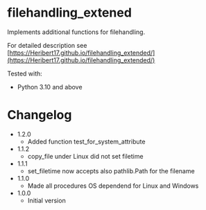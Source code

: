 # filehandling_extened

Implements additional functions for filehandling.

For detailed description see [https://Heribert17.github.io/filehandling_extended/](https://Heribert17.github.io/filehandling_extended/)

Tested with:
* Python 3.10 and above

# Changelog
* 1.2.0
    * Added function test_for_system_attribute
* 1.1.2
    * copy_file under Linux did not set filetime
* 1.1.1
    * set_filetime now accepts also pathlib.Path for the filename
* 1.1.0
    * Made all procedures OS dependend for Linux and Windows
* 1.0.0
    * Initial version
